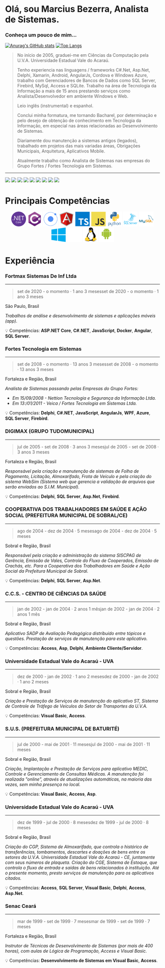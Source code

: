 # Olá, sou Marcius Bezerra, Analista de Sistemas.
### Conheça um pouco de mim...

[![Anurag's GitHub stats](https://github-readme-stats.vercel.app/api?username=marciusbezerra&count_private=true&show_icons=true&theme=radical&include_all_commits=true&custom_title=Minhas%20Estatísticas)](https://github.com/marciusbezerra)
[![Top Langs](https://github-readme-stats.vercel.app/api/top-langs/?username=marciusbezerra&layout=compact&count_private=true&show_icons=true&theme=radical&langs_count=9&&custom_title=Linguagens%20Frequentes)](https://github.com/marciusbezerra)

> No início de 2005, graduei-me em Ciências da Computação pela U.V.A. Universidade Estadual Vale do Acaraú.
> 
> Tenho experiencia nas linguagens / frameworks C#.Net, Asp.Net, Delphi, Xamarin, Android, AngularJs, Cordova e Windows Azure, trabalho com Gerenciadores de Bancos de Dados como SQL Server, Firebird, MySql, Access e SQLite. Trabalho na área de Tecnologia da Informação a mais de 15 anos prestando serviços como Analista/Desenvolvedor em ambiente Windows e Web.
> 
> Leio inglês (instrumental) e espanhol.
> 
> Conclui minha formatura, me tornando Bacharel, por determinação e pelo desejo de obtenção de conhecimento em Tecnologia da Informação, em especial nas áreas relacionadas ao Desenvolvimento de Sistemas.
> 
> Diariamente dou manutenção a sistemas antigos (legados), trabalhado em projetos das mais variadas áreas, Obrigações Municipais, Arquitetura, Aplicativos Mobile.
> 
> Atualmente trabalho como Analista de Sistemas nas empresas do Grupo Fortes / Fortes Tecnologia em Sistemas.

---
<div style="display: inline-block">
<a href="https://wa.me/5585988559171" target="_blank"><img height="20" src="https://img.shields.io/badge/WhatsApp-25D366?style=for-the-badge&logo=whatsapp&logoColor=white"/></a>
<a href="mailto:marciusbezerra@gmail.com" target="_blank"><img height="20" src="https://img.shields.io/badge/Gmail-D14836?style=for-the-badge&logo=gmail&logoColor=white"/></a>
<a href="http://m.me/marciusbezerra" target="_blank"><img height="20" src="https://img.shields.io/badge/Messenger-00B2FF?style=for-the-badge&logo=messenger&logoColor=white"/></a>
<a href="mailto:marciusbezerra@outlook.com" target="_blank"><img height="20" src="https://img.shields.io/badge/Microsoft_Outlook-0078D4?style=for-the-badge&logo=microsoft-outlook&logoColor=white"/></a>
<a href="https://discord.gg/S2eDPyfu5E" target="_blank"><img height="20" src="https://img.shields.io/badge/Discord-7289DA?style=for-the-badge&logo=discord&logoColor=white"/></a>
<a href="https://www.facebook.com/marciusbezerra/" target="_blank"><img height="20" src="https://img.shields.io/badge/Facebook-1877F2?style=for-the-badge&logo=facebook&logoColor=white"/></a>
<a href="https://www.instagram.com/marciusbezerra/" target="_blank"><img height="20" src="https://img.shields.io/badge/Instagram-E4405F?style=for-the-badge&logo=instagram&logoColor=white"/></a>
<a href="https://twitter.com/marciusbezerra" target="_blank"><img height="20" src="https://img.shields.io/badge/Twitter-1DA1F2?style=for-the-badge&logo=twitter&logoColor=white"/></a>
<a href="https://www.linkedin.com/in/marciusbezerra/" target="_blank"><img height="20" src="https://img.shields.io/badge/LinkedIn-0077B5?style=for-the-badge&logo=linkedin&logoColor=white"/></a>
</div>

# Principais Competências

<div style="display: inline-block; text-align: center">
<img width="48" height="48" src="imgs/lang/dotnetcore-original.svg" alt="dotnet core" />
<img width="48" height="48" src="imgs/lang/csharp-original.svg" alt="csharp" />
<img width="48" height="48" src="imgs/lang/ionic-original.svg" alt="ionic" />
<img width="48" height="48" src="imgs/lang/angularjs-original.svg" alt="ionic" />
<img width="48" height="48" src="imgs/lang/typescript-original.svg" alt="typescript" />
<img width="48" height="48" src="imgs/lang/javascript-original.svg" alt="javascript" />
<img width="48" height="48" src="imgs/lang/python-original-wordmark.svg" alt="python" />
<img width="48" height="48" src="imgs/lang/microsoftsqlserver-plain-wordmark.svg" alt="sql server" />
<img width="48" height="48" src="imgs/lang/mysql-original-wordmark.svg" alt="mysql" />
<img width="48" height="48" src="imgs/lang/windows8-original.svg" alt="windows" />
<img width="48" height="48" src="imgs/lang/apple-original.svg" alt="apple" />
<img width="48" height="48" src="imgs/lang/linux-original.svg" alt="linux" />
<img width="48" height="48" src="imgs/lang/android-original-wordmark.svg" alt="android" />
</div>

# Experiência

### Fortmax Sistemas De Inf Ltda
---

> set de 2020 - o momento · 1 ano 3 mesesset de 2020 - o momento · 1 ano 3 meses

São Paulo, Brasil

_Trabalhos de análise e desenvolvimento de sistemas e aplicações móveis (app)._

💡 Competências: **ASP.NET Core**, **C#.NET**, **JavaScript**, **Docker**, **Angular**, **SQL Server**.

### Fortes Tecnologia em Sistemas
---

> set de 2008 - o momento · 13 anos 3 mesesset de 2008 - o momento · 13 anos 3 meses

Fortaleza e Região, Brasil

_Analista de Sistemas passando pelas Empresas do Grupo Fortes:_

- _Em 15/09/2008 - Nettion Tecnologia e Segurança da Informação Ltda._
- _Em 13:/01/2011 - Veica / Fortes Tecnologia em Sistemas Ltda._

💡 Competências: **Delphi**, **C#.NET**, **JavaScript**, **AngularJs**, **WPF**, **Azure**, **SQL Server**, **Firebird**.

### DIGIMAX (GRUPO TUDOMUNICIPAL)
---

> jul de 2005 - set de 2008 · 3 anos 3 mesesjul de 2005 - set de 2008 · 3 anos 3 meses

Fortaleza e Região, Brasil

_Responsável pela criação e manutenção de sistemas de Folha de Pagamento, Licitação, Almoxarifado, Frota de Veículo e pela criação do sistema WebSim (Sistema web que gerencia a validação de arquivos que serão enviados ao S.I.M. Municipal)._

💡 Competências: **Delphi**, **SQL Server**, **Asp.Net**, **Firebird**.

### COOPERATIVA DOS TRABALHADORES EM SAÚDE E AÇÃO SOCIAL (PREFEITURA MUNICIPAL DE SOBRAL/CE)
---

> ago de 2004 - dez de 2004 · 5 mesesago de 2004 - dez de 2004 · 5 meses

Sobral e Região, Brasil

_Responsável pela criação e administração do sistema SISCPAG de Gerência, Emissão de Vales, Controle do Fluxo de Cooperados, Emissão de Crachás, etc. Para a Cooperativa dos Trabalhadores em Saúde e Ação Social da Prefeitura Municipal de Sobral._

💡 Competências: **Delphi**, **SQL Server**, **Asp.Net**.

### C.C.S. - CENTRO DE CIÊNCIAS DA SAÚDE
---

> jan de 2002 - jan de 2004 · 2 anos 1 mêsjan de 2002 - jan de 2004 · 2 anos 1 mês

Sobral e Região, Brasil

_Aplicativo SADP de Avaliação Pedagógica distribuído entre tópicos e questões. Prestação de serviços de manutenção para este aplicativo._

💡 Competências: **Access**, **Asp**, **Delphi**, **Ambiente Cliente/Servidor**.

### Universidade Estadual Vale do Acaraú - UVA
---

> dez de 2000 - jan de 2002 · 1 ano 2 mesesdez de 2000 - jan de 2002 · 1 ano 2 meses

Sobral e Região, Brasil

_Criação e Prestação de Serviços de manutenção do aplicativo ST, Sistema de Controle de Tráfego de Veículos do Setor de Transportes da U.V.A._

💡 Competências: **Visual Basic**, **Access**.

### S.U.S. (PREFEITURA MUNICIPAL DE BATURITÉ)
---

> jul de 2000 - mai de 2001 · 11 mesesjul de 2000 - mai de 2001 · 11 meses

Sobral e Região, Brasil

_Criação, Implantação e Prestação de Serviços para aplicativo MEDIC, Controle e Gerenciamento de Consultas Médicas. A manutenção foi realizada "online", através de atualizações automáticas, na maioria das vezes, sem minha presença no local._

💡 Competências: **Visual Basic**, **Access**, **Asp**.

### Universidade Estadual Vale do Acaraú - UVA
---

> dez de 1999 - jul de 2000 · 8 mesesdez de 1999 - jul de 2000 · 8 meses

Sobral e Região, Brasil

_Criação do CGP, Sistema de Almoxarifado, que controla o histórico de transferências, tombamentos, descartes e doações de bens entre os setores da U.V.A. Universidade Estadual Vale do Acaraú - CE, juntamente com seus números de plaqueta. Criação do CGE, Sistema de Estoque, que controla o fluxo de entrada e saídas de bens relacionados à instituição. Até o presente momento, presto
serviços de manutenção para os aplicativos citados._

💡 Competências: **Access**, **SQL Server**, **Visual Basic**, **Delphi**, **Access**, **Asp.Net**.

### Senac Ceará
---

> mar de 1999 - set de 1999 · 7 mesesmar de 1999 - set de 1999 · 7 meses

Fortaleza e Região, Brasil

_Instrutor de Técnicas de Desenvolvimento de Sistemas (por mais de 400 horas), com aulas de Lógica de Programação, Access e Visual Basic._

💡 Competências: **Desenvolvimento de Sistemas em Visual Basic**, **Access**.
